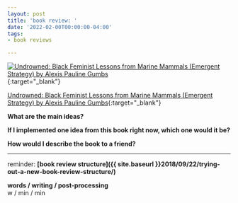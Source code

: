 ```yaml
---
layout: post
title: 'book review: '
date: '2022-02-00T00:00:00-04:00'
tags:
- book reviews

--- 
```



[![Undrowned: Black Feminist Lessons from Marine Mammals (Emergent Strategy) by Alexis Pauline Gumbs](https://i.gr-assets.com/images/S/compressed.photo.goodreads.com/books/1592892185l/53843459.jpg)](https://www.goodreads.com/book/show/53843459-undrowned){:target="_blank"}

[Undrowned: Black Feminist Lessons from Marine Mammals (Emergent Strategy) by Alexis Pauline Gumbs](https://www.goodreads.com/book/show/53843459-undrowned){:target="_blank"}

<b>What are the main ideas?</b> 




<b>If I implemented one idea from this book right now, which one would it be?</b>




<b>How would I describe the book to a friend?</b>



---

reminder: **[book review structure]({{ site.baseurl }}2018/09/22/trying-out-a-new-book-review-structure/)**


<!-- &#042; = asterisk -->
<!-- &#039; = single quote '-->

**words / writing / post-processing**  
w / min / min